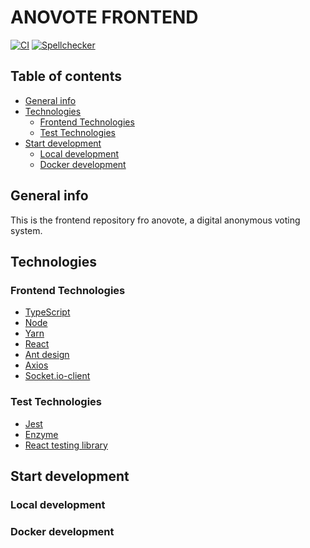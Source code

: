 # ANOVOTE FRONTEND

[![CI](https://github.com/anovote/frontend/actions/workflows/node.js.yml/badge.svg)](https://github.com/anovote/frontend/actions/workflows/node.js.yml)
[![Spellchecker](https://github.com/anovote/frontend/actions/workflows/spellchecker.yml/badge.svg)](https://github.com/anovote/frontend/actions/workflows/spellchecker.yml)

## Table of contents
- [General info](#general-info)
- [Technologies](#technologies)
    - [Frontend Technologies](#frontend-technologies)
    - [Test Technologies](#test-technologies)
- [Start development](#start-development)
    - [Local development](#local-development)
    - [Docker development](#docker-development)
## General info
This is the frontend repository fro anovote, a digital anonymous voting system.
## Technologies

### Frontend Technologies
- [TypeScript](https://www.typescriptlang.org/)
- [Node](https://nodejs.org/en/)
- [Yarn](https://yarnpkg.com/)
- [React](https://reactjs.org/)
- [Ant design](https://ant.design/)
- [Axios](https://github.com/axios/axios)
- [Socket.io-client](https://socket.io/docs/v3/client-api/index.html)

### Test Technologies
- [Jest](https://jestjs.io/)
- [Enzyme](https://enzymejs.github.io/enzyme/)
- [React testing library](https://testing-library.com/docs/react-testing-library/intro/)
## Start development

### Local development

### Docker development